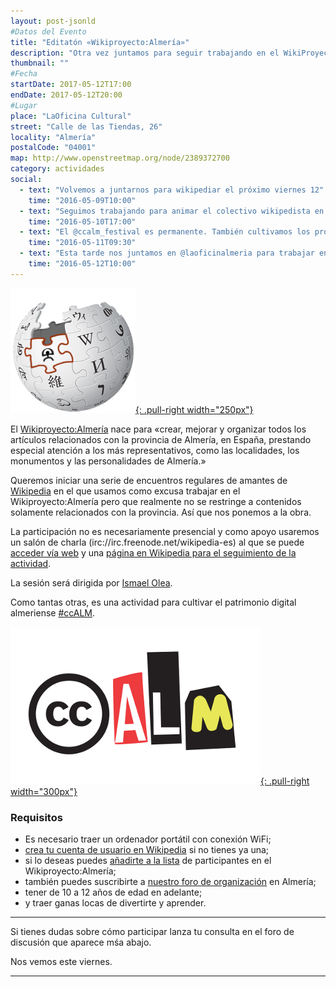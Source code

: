 ```yaml
---
layout: post-jsonld
#Datos del Evento
title: "Editatón «Wikiproyecto:Almería»"
description: "Otra vez juntamos para seguir trabajando en el WikiProyecto:Almería, una comunidad de trabajo en Wikipedia y proyectos hermanos relacionados con la visibilidad de Almería y con el trabajo de los wikipedistas locales"
thumbnail: ""
#Fecha
startDate: 2017-05-12T17:00
endDate: 2017-05-12T20:00
#Lugar
place: "LaOficina Cultural"
street: "Calle de las Tiendas, 26"
locality: "Almería"
postalCode: "04001"
map: http://www.openstreetmap.org/node/2389372700
category: actividades
social:
  - text: "Volvemos a juntarnos para wikipediar el próximo viernes 12"
    time: "2016-05-09T10:00"
  - text: "Seguimos trabajando para animar el colectivo wikipedista en Almería, apúntate al viernes 12"
    time: "2016-05-10T17:00"
  - text: "El @ccalm_festival es permanente. También cultivamos los procomunes con #Wikipedia"
    time: "2016-05-11T09:30"
  - text: "Esta tarde nos juntamos en @laoficinalmeria para trabajar en #Wikipedia"
    time: "2016-05-12T10:00"
---
```




[![Wikipedistas de Almería](/recursos/wikiproyecto-almeria.png){: .pull-right width="250px"}](https://es.wikipedia.org/wiki/Wikiproyecto:Almer%C3%ADa)

El [Wikiproyecto:Almería](https://es.wikipedia.org/wiki/Wikiproyecto:Almer%C3%ADa) nace para «crear, mejorar y organizar todos los artículos relacionados con la provincia de Almería, en España, prestando especial atención a los más representativos, como las localidades, los monumentos y las personalidades de Almería.»


Queremos iniciar una serie de encuentros regulares de amantes de [Wikipedia](https://es.wikipedia.org) en el que usamos como excusa trabajar en el Wikiproyecto:Almería pero que realmente no se restringe a contenidos solamente relacionados con la provincia. Así que nos ponemos a la obra.

La participación no es necesariamente presencial y como apoyo usaremos un salón de charla (irc://irc.freenode.net/wikipedia-es) al que se puede [acceder vía web](https://kiwiirc.com/client/irc.freenode.net/wikipedia-es)
y una [página en Wikipedia para el seguimiento de la actividad](https://es.wikipedia.org/wiki/Wikipedia:Encuentros/Editat%C3%B3n_Wikiproyecto_Almer%C3%ADa). 


La sesión será dirigida por [Ismael Olea](https://es.wikipedia.org/wiki/Usuario:Olea).


Como tantas otras, es una actividad para cultivar el patrimonio digital almeriense [#ccALM](http://ccALM.es).


[![ccALM](/recursos/ccALM-400px.png){: .pull-right width="300px"}](http://ccALM.es)


### Requisitos

- Es necesario traer un ordenador portátil con conexión WiFi;
- [crea tu cuenta de usuario en Wikipedia](https://es.wikipedia.org/w/index.php?title=Especial:Crear_una_cuenta) si no tienes ya una;
- si lo deseas puedes [añadirte a la lista](https://es.wikipedia.org/wiki/Wikiproyecto:Almer%C3%ADa/participantes) de participantes en el Wikiproyecto:Almería;
- también puedes suscribirte a [nuestro foro de organización](https://foro.hacklabalmeria.net/c/wikipedia) en Almería;
- tener de 10 a 12 años de edad en adelante;
- y traer ganas locas de divertirte y aprender.

---

Si tienes dudas sobre cómo participar lanza tu consulta en el foro de discusión que aparece mśa abajo.

Nos vemos este viernes.

---
